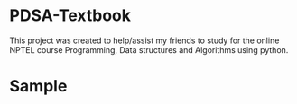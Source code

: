 # PDSA-Textbook
This project was created to help/assist my friends to study for the online NPTEL course Programming, Data structures and Algorithms using python. 
# Sample
